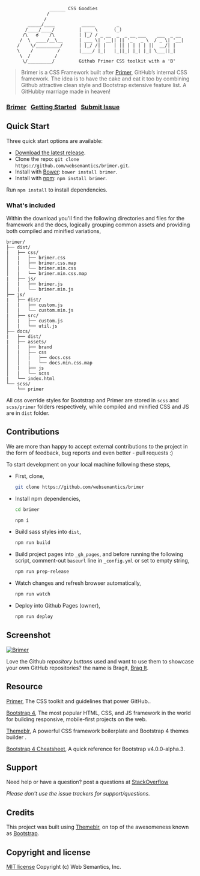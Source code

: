 ```
                ______ CSS Goodies
               /
              /
        _____/____          _____        _
       /____/____/         | ___ \      (_)    
      /\   ☌    /\         | |_/ / _ __  _  _ __ ___    ___  _ __
     /  \  ____/__\__      | ___ \| '__|| || '_ ` _ \  / _ \| '__|    
    /    \/_________/      | |_/ /| |   | || | | | | ||  __/| |   
    \    /         /       |____/ |_|   |_||_| |_| |_| \___||_|   
     \  /         /      
      \/_________/         Github Primer CSS toolkit with a 'B'

```

> Brimer is a CSS Framework built after [Primer](http://primercss.io/), GitHub’s internal CSS framework. The idea is to have the cake and eat it too by combining Github attractive clean style and Bootstrap extensive feature list. A GitHubby marriage made in heaven!

### [Brimer](http://websemantics.github.io/brimer)&nbsp;&nbsp;&nbsp;[Getting Started](#getting-started)&nbsp;&nbsp;&nbsp;[Submit Issue](https://github.com/websemantics/brimer/issues)


## Quick Start

Three quick start options are available:

- [Download the latest release](https://github.com/websemantics/brimer/archive/1.0.0.zip).
- Clone the repo: `git clone https://github.com/websemantics/brimer.git`.
- Install with [Bower](http://bower.io): `bower install brimer`.
- Install with [npm](https://www.npmjs.com/): `npm install brimer`.

Run `npm install` to install dependencies.


### What's included

Within the download you'll find the following directories and files for the framework and the docs, logically grouping common assets and providing both compiled and minified variations,

```
brimer/
├── dist/
|   ├── css/
│   |   ├── brimer.css
│   |   ├── brimer.css.map
│   |   └── brimer.min.css
│   |   └── brimer.min.css.map
|   ├── js/
│   |   ├── brimer.js
│   |   └── brimer.min.js
├── js/
|   ├── dist/
│   |   ├── custom.js
│   |   └── custom.min.js
|   ├── src/
│   |   ├── custom.js
│   |   └── util.js
├── docs/
|   ├── dist/
|   ├── assets/
│   |   ├── brand
│   |   ├── css
│   │   |   ├── docs.css
│   │   |   └── docs.min.css.map
│   |   ├── js
│   |   └── scss
|   └── index.html
└── scss/
    └── primer

```

All css override styles for Bootstrap and Primer are stored in `scss` and `scss/primer` folders respectively, while compiled and minified CSS and JS are in `dist` folder.


## Contributions

We are more than happy to accept external contributions to the project in the form of feedback, bug reports and even better - pull requests :)

To start development on your local machine following these steps,

- First, clone,

  ```bash
  git clone https://github.com/websemantics/brimer
  ```

- Install npm dependencies,

  ```bash
  cd brimer

  npm i
  ```

- Build sass styles into `dist`,

  ```bash
  npm run build
  ```

- Build project pages into `_gh_pages`, and before running the following script, comment-out `baseurl` line in
`_config.yml` or set to empty string,

  ```bash
  npm run prep-release
  ```

- Watch changes and refresh browser automatically,

  ```bash
  npm run watch
  ```

- Deploy into Github Pages (owner),

  ```bash
  npm run deploy
  ```


## Screenshot

[![Brimer](https://raw.githubusercontent.com/websemantics/themeblr/master/docs/assets/img/brimer.png)](https://websemantics.github.io/brimer/)

Love the Github *repository buttons* used and want to use them to showcase your own GitHub repositories? the name is Bragit, [Brag It](http://websemantics.github.io/bragit/).


## Resource

[Primer](http://primercss.io/), The CSS toolkit and guidelines that power GitHub..

[Bootstrap 4](http://v4-alpha.getbootstrap.com/), The most popular HTML, CSS, and JS framework in the world for building responsive, mobile-first projects on the web.

[Themeblr](https://websemantics.github.io/themeblr/), A powerful CSS framework boilerplate and Bootstrap 4 themes builder .

[Bootstrap 4 Cheatsheet](https://hackerthemes.com/bootstrap-cheatsheet/), A quick reference for Bootstrap v4.0.0-alpha.3.


## Support

Need help or have a question? post a questions at [StackOverflow](https://stackoverflow.com/questions/tagged/brimer)

*Please don't use the issue trackers for support/questions.*


## Credits

This project was built using [Themeblr](https://websemantics.github.io/themeblr/), on top of the awesomeness known as [Bootstrap](https://github.com/twbs/bootstrap/).


## Copyright and license

[MIT license](http://opensource.org/licenses/mit-license.php)
Copyright (c) Web Semantics, Inc.

